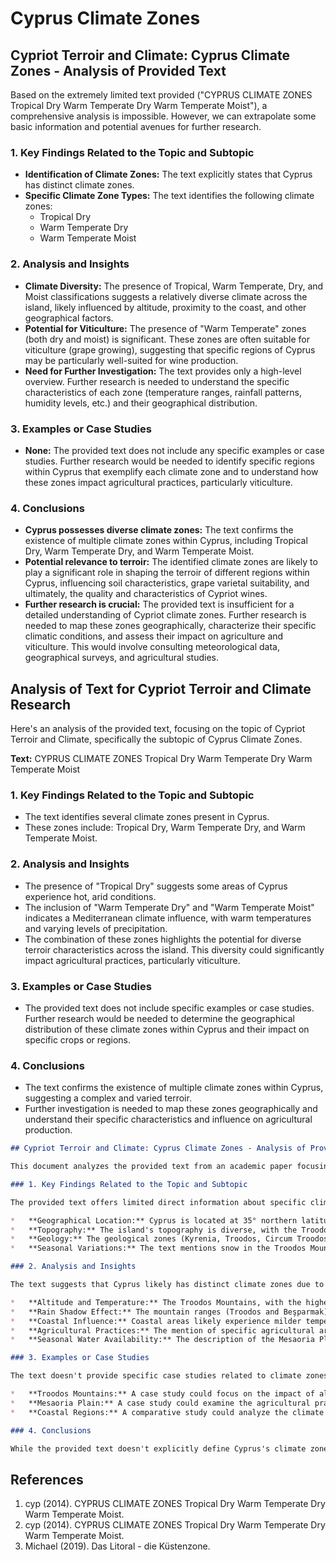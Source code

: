 # Cyprus Climate Zones

## Cypriot Terroir and Climate: Cyprus Climate Zones - Analysis of Provided Text

Based on the extremely limited text provided ("CYPRUS CLIMATE ZONES Tropical Dry Warm Temperate Dry Warm Temperate Moist"), a comprehensive analysis is impossible. However, we can extrapolate some basic information and potential avenues for further research.

### 1. Key Findings Related to the Topic and Subtopic

*   **Identification of Climate Zones:** The text explicitly states that Cyprus has distinct climate zones.
*   **Specific Climate Zone Types:** The text identifies the following climate zones:
    *   Tropical Dry
    *   Warm Temperate Dry
    *   Warm Temperate Moist

### 2. Analysis and Insights

*   **Climate Diversity:** The presence of Tropical, Warm Temperate, Dry, and Moist classifications suggests a relatively diverse climate across the island, likely influenced by altitude, proximity to the coast, and other geographical factors.
*   **Potential for Viticulture:** The presence of "Warm Temperate" zones (both dry and moist) is significant. These zones are often suitable for viticulture (grape growing), suggesting that specific regions of Cyprus may be particularly well-suited for wine production.
*   **Need for Further Investigation:** The text provides only a high-level overview. Further research is needed to understand the specific characteristics of each zone (temperature ranges, rainfall patterns, humidity levels, etc.) and their geographical distribution.

### 3. Examples or Case Studies

*   **None:** The provided text does not include any specific examples or case studies. Further research would be needed to identify specific regions within Cyprus that exemplify each climate zone and to understand how these zones impact agricultural practices, particularly viticulture.

### 4. Conclusions

*   **Cyprus possesses diverse climate zones:** The text confirms the existence of multiple climate zones within Cyprus, including Tropical Dry, Warm Temperate Dry, and Warm Temperate Moist.
*   **Potential relevance to terroir:** The identified climate zones are likely to play a significant role in shaping the terroir of different regions within Cyprus, influencing soil characteristics, grape varietal suitability, and ultimately, the quality and characteristics of Cypriot wines.
*   **Further research is crucial:** The provided text is insufficient for a detailed understanding of Cypriot climate zones. Further research is needed to map these zones geographically, characterize their specific climatic conditions, and assess their impact on agriculture and viticulture. This would involve consulting meteorological data, geographical surveys, and agricultural studies.


## Analysis of Text for Cypriot Terroir and Climate Research

Here's an analysis of the provided text, focusing on the topic of Cypriot Terroir and Climate, specifically the subtopic of Cyprus Climate Zones.

**Text:** CYPRUS CLIMATE ZONES
Tropical Dry Warm Temperate Dry Warm Temperate Moist

### 1. Key Findings Related to the Topic and Subtopic

*   The text identifies several climate zones present in Cyprus.
*   These zones include: Tropical Dry, Warm Temperate Dry, and Warm Temperate Moist.

### 2. Analysis and Insights

*   The presence of "Tropical Dry" suggests some areas of Cyprus experience hot, arid conditions.
*   The inclusion of "Warm Temperate Dry" and "Warm Temperate Moist" indicates a Mediterranean climate influence, with warm temperatures and varying levels of precipitation.
*   The combination of these zones highlights the potential for diverse terroir characteristics across the island. This diversity could significantly impact agricultural practices, particularly viticulture.

### 3. Examples or Case Studies

*   The provided text does not include specific examples or case studies. Further research would be needed to determine the geographical distribution of these climate zones within Cyprus and their impact on specific crops or regions.

### 4. Conclusions

*   The text confirms the existence of multiple climate zones within Cyprus, suggesting a complex and varied terroir.
*   Further investigation is needed to map these zones geographically and understand their specific characteristics and influence on agricultural production.


```markdown
## Cypriot Terroir and Climate: Cyprus Climate Zones - Analysis of Provided Text

This document analyzes the provided text from an academic paper focusing on Cypriot terroir and climate, specifically extracting information relevant to Cyprus climate zones.

### 1. Key Findings Related to the Topic and Subtopic

The provided text offers limited direct information about specific climate zones in Cyprus. However, it provides foundational knowledge crucial for understanding the factors that influence these zones:

*   **Geographical Location:** Cyprus is located at 35° northern latitude and 31° eastern longitude. This location is a primary driver of its overall climate.
*   **Topography:** The island's topography is diverse, with the Troodos Massif, Beşparmak Mountains, Mesaoria Plain, southern hill country and coastland, and narrow coastal terraces and the Karpaz Peninsula. This varied topography significantly influences local climate variations.
*   **Geology:** The geological zones (Kyrenia, Troodos, Circum Troodos, and Mamonia) influence soil types, drainage, and water availability, which indirectly affect local microclimates.
*   **Seasonal Variations:** The text mentions snow in the Troodos Mountains during winter (January to March) and the Mesaoria Plain being green in spring and dry/brown in summer. This highlights seasonal climate variations.

### 2. Analysis and Insights

The text suggests that Cyprus likely has distinct climate zones due to the interplay of its geographical location, topography, and geology. The following insights can be derived:

*   **Altitude and Temperature:** The Troodos Mountains, with the highest peak at 1952m, likely experience cooler temperatures and higher precipitation compared to the lower-lying areas.
*   **Rain Shadow Effect:** The mountain ranges (Troodos and Beşparmak) could create rain shadow effects, leading to drier conditions on the leeward sides.
*   **Coastal Influence:** Coastal areas likely experience milder temperatures and higher humidity compared to inland regions.
*   **Agricultural Practices:** The mention of specific agricultural areas (Mesaoria Plain, southern hill country) suggests that these regions have suitable climates for cultivation.
*   **Seasonal Water Availability:** The description of the Mesaoria Plain's seasonal changes (green in spring, dry in summer) indicates a potential water scarcity issue during the summer months, which could influence agricultural practices and vegetation types.

### 3. Examples or Case Studies

The text doesn't provide specific case studies related to climate zones. However, the following can be considered as potential areas for case studies based on the information provided:

*   **Troodos Mountains:** A case study could focus on the impact of altitude on temperature, precipitation, and vegetation types in the Troodos Mountains.
*   **Mesaoria Plain:** A case study could examine the agricultural practices and water management strategies in the Mesaoria Plain, considering its seasonal climate variations.
*   **Coastal Regions:** A comparative study could analyze the climate differences between the northern and southern coastal regions, considering factors like wind exposure and sea currents.

### 4. Conclusions

While the provided text doesn't explicitly define Cyprus's climate zones, it lays the groundwork for understanding the factors that contribute to their formation. The island's geographical location, diverse topography, and geological composition likely result in distinct climate zones with varying temperature, precipitation, and humidity levels. Further research is needed to delineate these zones and analyze their specific characteristics. The text highlights the importance of considering altitude, coastal influence, and seasonal variations when studying Cyprus's climate.
```

## References

1. cyp (2014). CYPRUS CLIMATE ZONES Tropical Dry Warm Temperate Dry Warm Temperate Moist.
2. cyp (2014). CYPRUS CLIMATE ZONES Tropical Dry Warm Temperate Dry Warm Temperate Moist.
3. Michael (2019). Das Litoral - die Küstenzone.
